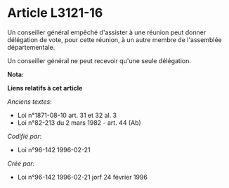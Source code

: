# Article L3121-16

Un conseiller général empêché d'assister à une réunion peut donner délégation de vote, pour cette réunion, à un autre membre
de l'assemblée départementale.

Un conseiller général ne peut recevoir qu'une seule délégation.

**Nota:**



**Liens relatifs à cet article**

_Anciens textes_:

  - Loi n°1871-08-10 art. 31 et 32 al. 3
  - Loi n°82-213 du 2 mars 1982 - art. 44 (Ab)

_Codifié par_:

  - Loi n°96-142 1996-02-21

_Créé par_:

  - Loi n°96-142 1996-02-21 jorf 24 février 1996
